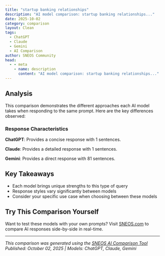 ```yaml
---
title: "startup banking relationships"
description: "AI model comparison: startup banking relationships..."
date: 2025-10-02
category: comparison
layout: Clean
tags:
  - ChatGPT
  - Claude
  - Gemini
  - AI Comparison
author: SNEOS Community
head:
  - - meta
    - name: description
      content: "AI model comparison: startup banking relationships..."
---
```


<ChatComparison
  title="startup banking relationships"
  prompt="startup banking relationships"
  :responses='{"ChatGPT": "Building strong banking relationships is crucial for startups as they navigate their financial needs and seek growth. Developing a good relationship with banking institutions can provide access to various financial products, advice, and support. Here are some key aspects to consider when establishing banking relationships for a startup:\n\n### 1. **Choosing the Right Bank**\n - **Type of Bank**: Decide between traditional banks, credit unions, online banks, or regional banks. Each offers different products and services.\n - **Services Offered**: Look for banks that provide services relevant to your startup, such as business accounts, lines of credit, and payment processing solutions.\n - **Fees and Conditions**: Investigate the fee structures for accounts and services, as well as minimum balance requirements.\n\n### 2. **Open a Business Bank Account**\n - **Separate Finances**: Open a dedicated business bank account to separate personal and business finances, which is crucial for tax purposes and financial management.\n - **Documentation**: Be prepared to provide documentation such as your business license, tax identification number, and formation documents.\n\n### 3. **Establishing Credit**\n - **Building Credit History**: Start building your business credit profile early through responsible use of credit cards and loans.\n - **Credit Relationships**: Establish lines of credit or loans to create a credit history, which can help in future borrowing.\n\n### 4. **Engagement and Communication**\n - **Regular Check-Ins**: Establish regular communication with your bank representatives to discuss your business progress, needs, and any concerns.\n - **Networking**: Attend banking or financial events to meet bank representatives and understand more about their services.\n\n### 5. **Utilizing Financial Products**\n - **Business Loans**: Investigate various loan products available for startups, including SBA loans, equipment financing, and term loans.\n - **Merchant Services**: If applicable, set up merchant services for payment processing as you start selling products or services.\n\n### 6. **Understanding Risk Management and Insurance**\n - **Advisory Services**: Some banks offer advisory services on risk management and may provide guidance on necessary business insurance.\n - **Fraud Protection**: Ensure you understand the bank’s security measures and fraud protection services for your business accounts.\n\n### 7. **Financial Advice and Resources**\n - **Consultation Services**: Many banks offer financial advisory services, which can assist with budgeting, forecasting, and financial planning.\n - **Educational Resources**: Take advantage of workshops, webinars, and other educational resources that banks may provide to help enhance your business acumen.\n\n### 8. **Building Trust and Reliability**\n - **Transparent Communication**: Be open about your business plans and financial situation to build trust with your banking partners.\n - **Prompt Payments**: Build a positive reputation by ensuring that any loans or credit lines are repaid promptly.\n\n### 9. **Leverage Relationships for Growth**\n - **Referrals**: A strong relationship with your bank can lead to referrals to other financial services or business opportunities.\n - **Partnerships**: Look for opportunities to partner with your bank in community initiatives or events that can enhance both your business profile and the bank&#x27;s community presence.\n\n### 10. **Consider Fintech Alternatives**\n - Explore fintech companies that offer innovative banking solutions tailored for startups, including neobanks, payment processors, and investment platforms.\n\nEstablishing a solid banking relationship takes time and effort, but it can be a valuable asset as you grow your startup. Prioritize communication and find ways to align your business needs with the services offered by your banking partner.", "Claude": "# Startup Banking Relationships: A Strategic Guide\n\n## Key Banking Needs for Startups\n\n### **Core Services**\n- Business checking and savings accounts\n- Payment processing (ACH, wire transfers, credit cards)\n- Payroll services\n- Business credit cards and lines of credit\n- Cash management tools\n\n### **Growth-Stage Services**\n- Equipment financing\n- SBA loans\n- Letters of credit\n- Foreign exchange services\n- Merchant services\n\n## Choosing the Right Bank\n\n### **Traditional Banks**\n**Pros:**\n- Established reputation and stability\n- Comprehensive services\n- Physical branch locations\n- Strong regulatory compliance\n\n**Cons:**\n- Slower decision-making\n- Less startup-friendly policies\n- Higher fees\n- Limited fintech integration\n\n### **Digital/Neobanks**\n**Pros:**\n- Modern, user-friendly interfaces\n- Lower fees\n- Better API integrations\n- Startup-focused features\n- Faster account setup\n\n**Cons:**\n- Limited physical presence\n- Fewer traditional lending options\n- Newer track record\n\n### **Credit Unions**\n**Pros:**\n- Lower fees and better rates\n- More personalized service\n- Community focus\n- Flexible lending criteria\n\n**Cons:**\n- Limited geographical reach\n- Fewer digital features\n- Smaller scale of services\n\n## Building Strong Banking Relationships\n\n### **Relationship Management**\n- Assign a dedicated relationship manager\n- Regular check-ins and business reviews\n- Transparent communication about growth plans\n- Maintain minimum balances when possible\n\n### **Documentation Preparation**\n- Clean financial statements\n- Business plan and projections\n- Legal documentation (incorporation, contracts)\n- Personal guarantees and collateral information\n\n## Red Flags to Avoid\n\n- Banks with poor customer service reviews\n- Excessive or hidden fees\n- Lack of digital banking capabilities\n- No experience with your industry\n- Restrictive account terms\n\n## Timing Considerations\n\n### **Early Stage**\n- Focus on basic banking needs\n- Prioritize low fees and ease of use\n- Consider digital-first solutions\n\n### **Growth Stage**\n- Establish multiple banking relationships\n- Negotiate better terms based on growth\n- Explore lending and credit facilities\n\nWould you like me to elaborate on any specific aspect of startup banking relationships?", "Gemini": "## Building Strong Banking Relationships for Startups\n\nA strong relationship with your bank can be a crucial asset for a startup. It\u0027s more than just a place to deposit funds; it can be a source of advice, funding, and support as you grow. Here\u0027s a comprehensive guide on building effective startup banking relationships:\n\n**I. Why are Banking Relationships Important for Startups?**\n\n* **Access to Capital:** Banks can provide loans, lines of credit, and other financing options to fuel growth.\n* **Operational Efficiency:** Efficient banking services streamline cash flow, payment processing, and other financial tasks.\n* **Financial Advice \u0026 Support:** Banks can offer guidance on financial planning, treasury management, and risk mitigation.\n* **Building Credit History:** Establishing a positive banking relationship helps build creditworthiness, making future financing easier.\n* **Payment Processing:** They help with payment systems and merchant services for accepting payments from customers.\n* **Networking:** Banks often have connections to potential investors, partners, and customers.\n* **Compliance:** Banks help you stay compliant with financial regulations and reporting requirements.\n* **Peace of Mind:** Knowing you have a reliable financial partner provides peace of mind and allows you to focus on your core business.\n\n**II. Choosing the Right Bank:**\n\n* **Consider Your Needs:**\n * **Stage of Development:** Early-stage startups may prioritize basic banking services and a personal touch. Later-stage companies may need more sophisticated solutions.\n * **Industry:** Some banks specialize in specific industries and understand their unique challenges and opportunities.\n * **Growth Plans:** Choose a bank that can scale with your business as you grow.\n * **International Presence:** If you plan to expand internationally, select a bank with international capabilities.\n\n* **Types of Banks:**\n * **Large National Banks:** Offer a wide range of services and a large network of branches and ATMs. May be more bureaucratic.\n * **Regional Banks:** Provide a good balance of services and a more personalized approach.\n * **Community Banks:** Focus on serving local businesses and communities. Often offer a more personal touch and flexible lending options.\n * **Credit Unions:** Member-owned financial institutions that may offer lower fees and better interest rates.\n * **Online Banks:** Offer competitive rates and convenient online access. May lack in-person support.\n * **Fintech Companies:** Offer innovative banking and payment solutions. Carefully evaluate their security and regulatory compliance.\n\n* **Key Factors to Evaluate:**\n * **Fees:** Compare account fees, transaction fees, and other charges.\n * **Interest Rates:** Consider interest rates on deposits and loans.\n * **Loan Products:** Evaluate the availability and terms of loans and lines of credit.\n * **Services Offered:** Ensure the bank offers the services you need, such as online banking, mobile banking, payment processing, and treasury management.\n * **Technology:** Assess the bank\u0027s technology platform and user-friendliness.\n * **Customer Service:** Evaluate the bank\u0027s responsiveness, knowledge, and customer service.\n * **Lending Criteria:** Understand the bank\u0027s lending criteria and requirements.\n * **Reputation:** Research the bank\u0027s reputation and financial stability.\n * **Personal Relationship:** Determine if you can build a good relationship with a specific banker or relationship manager.\n\n**III. Building a Strong Banking Relationship:**\n\n* **Do Your Research:** Understand the bank\u0027s offerings and how they align with your needs.\n* **Be Prepared:**\n * **Business Plan:** Have a well-developed business plan that outlines your goals, strategies, and financial projections.\n * **Financial Statements:** Provide accurate and up-to-date financial statements.\n * **Legal Documents:** Have all relevant legal documents, such as articles of incorporation, operating agreements, and licenses.\n* **Open Communication:**\n * **Establish a Point of Contact:** Identify a dedicated banker or relationship manager.\n * **Communicate Regularly:** Keep your banker informed about your business activities, successes, and challenges.\n * **Be Transparent:** Be honest and upfront about your financial situation.\n * **Ask Questions:** Don\u0027t hesitate to ask questions and seek advice.\n* **Be a Good Customer:**\n * **Maintain a Positive Account Balance:** Avoid overdrafts and bounced checks.\n * **Pay Your Bills on Time:** Demonstrate financial responsibility.\n * **Utilize the Bank\u0027s Services:** Engage with the bank\u0027s offerings and demonstrate your loyalty.\n* **Attend Bank Events:** Participate in bank-sponsored events to network and build relationships.\n* **Seek Introductions:** Ask for introductions to other professionals in the bank\u0027s network.\n* **Build Personal Relationships:** Take the time to get to know your banker on a personal level. This can build trust and improve communication.\n\n**IV. Key Considerations for Startups:**\n\n* **Early-Stage Funding:** Consider banks with experience in lending to startups or those offering SBA loans.\n* **Cash Flow Management:** Focus on banks that offer tools and services to help you manage your cash flow effectively.\n* **Payment Processing:** Choose a bank that provides seamless and affordable payment processing solutions.\n* **Online and Mobile Banking:** Utilize the bank\u0027s online and mobile banking platforms for convenient access to your accounts.\n* **Financial Education:** Take advantage of any financial education resources offered by the bank.\n* **Be Patient:** Building a strong banking relationship takes time and effort.\n\n**V. When to Re-evaluate Your Banking Relationship:**\n\n* **Changes in Business Needs:** As your business grows, your banking needs will evolve.\n* **Poor Customer Service:** If you experience consistently poor customer service, it may be time to switch banks.\n* **High Fees:** If you are paying excessive fees, shop around for a more competitive option.\n* **Limited Services:** If your bank does not offer the services you need, consider switching to a bank that does.\n* **Lack of Support:** If your bank is not providing the support you need, explore other options.\n* **Mergers or Acquisitions:** If your bank is acquired by another institution, re-evaluate the relationship.\n\n**VI. Due Diligence Checklist Before Choosing a Bank:**\n\n* **FDIC Insurance:** Ensure the bank is FDIC-insured for security.\n* **Customer Reviews:** Check online reviews and ratings.\n* **Financial Stability:** Review the bank\u0027s financial statements and ratings.\n* **Fee Schedule:** Obtain a clear and detailed fee schedule.\n* **Loan Options:** Understand the available loan products and their terms.\n* **Technology Platform:** Test the bank\u0027s online and mobile banking platforms.\n* **Compliance Standards:** Verify compliance with relevant regulations (e.g., AML, KYC).\n* **Data Security:** Inquire about data security measures and protocols.\n\nBy following these guidelines, startups can build strong banking relationships that provide valuable support, access to capital, and financial expertise, helping them navigate the challenges of growth and achieve long-term success. Remember that this relationship is a two-way street. Be proactive, communicative, and build trust with your banker for a mutually beneficial partnership.\n"}' 
  published-date="11:50"
/>

## Analysis

This comparison demonstrates the different approaches each AI model takes when responding to the same prompt. Here are the key differences observed:

### Response Characteristics

**ChatGPT**: Provides a concise response with 1 sentences. 

**Claude**: Provides a detailed response with 1 sentences. 

**Gemini**: Provides a direct response with 81 sentences. 

## Key Takeaways

- Each model brings unique strengths to this type of query
- Response styles vary significantly between models
- Consider your specific use case when choosing between these models

## Try This Comparison Yourself

Want to test these models with your own prompts? Visit [SNEOS.com](https://sneos.com) to compare AI responses side-by-side in real-time.

---

*This comparison was generated using the [SNEOS AI Comparison Tool](https://sneos.com)*
*Published: October 02, 2025 | Models: ChatGPT, Claude, Gemini*
